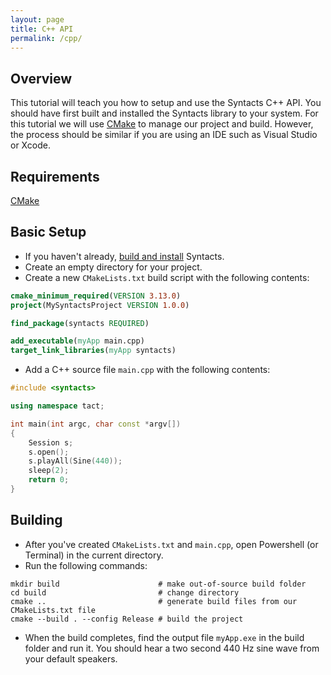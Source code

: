 ```yaml
---
layout: page
title: C++ API
permalink: /cpp/
---
```


## Overview

This tutorial will teach you how to setup and use the Syntacts C++ API. 
You should have first built and installed the Syntacts library to your system. 
For this tutorial we will use [CMake](https://cmake.org/) to manage our project and build. 
However, the process should be similar if you are using an IDE such as Visual Studio or Xcode.

## Requirements

[CMake](https://cmake.org/)

## Basic Setup

- If you haven't already, [build and install](building.md) Syntacts.
- Create an empty directory for your project.
- Create a new `CMakeLists.txt` build script with the following contents:

```cmake
cmake_minimum_required(VERSION 3.13.0)
project(MySyntactsProject VERSION 1.0.0)

find_package(syntacts REQUIRED)

add_executable(myApp main.cpp)
target_link_libraries(myApp syntacts)
```
- Add a C++ source file `main.cpp` with the following contents:
```cpp
#include <syntacts>

using namespace tact;

int main(int argc, char const *argv[])
{
    Session s;
    s.open();
    s.playAll(Sine(440));
    sleep(2);
    return 0;
}
```

## Building

- After you've created `CMakeLists.txt` and `main.cpp`, open Powershell (or Terminal) in the current directory.
- Run the following commands:
```shell
mkdir build                      # make out-of-source build folder
cd build                         # change directory
cmake ..                         # generate build files from our CMakeLists.txt file
cmake --build . --config Release # build the project
```
- When the build completes, find the output file `myApp.exe` in the build folder and run it. You should hear a two second 440 Hz sine wave from your default speakers.


